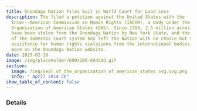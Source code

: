 ```yaml
---
title: Onondaga Nation Files Suit in World Court for Land Loss
description: The filed a petition against the United States with the
  Inter-­‐American Commission on Human Rights (IACHR), a body under the
  Organization of American States (OAS). Since 1788, 2.5 million acres of land
  have been stolen from the Onondaga Nation by New York State, and the failure
  of the domestic court system has left the Nation with no choice but to seek
  assistance for human rights violations from the international bodies. Learn
  more on the Onondaga Nation website.
date: 2025-02-18
image: /img/placeholder/600x200-dddddd.gif
section:
  image: /img/seal_of_the_organization_of_american_states_svg.svg.png
  info: " April 2014 CE"
show_table_of_content: false
---
```

### Details

